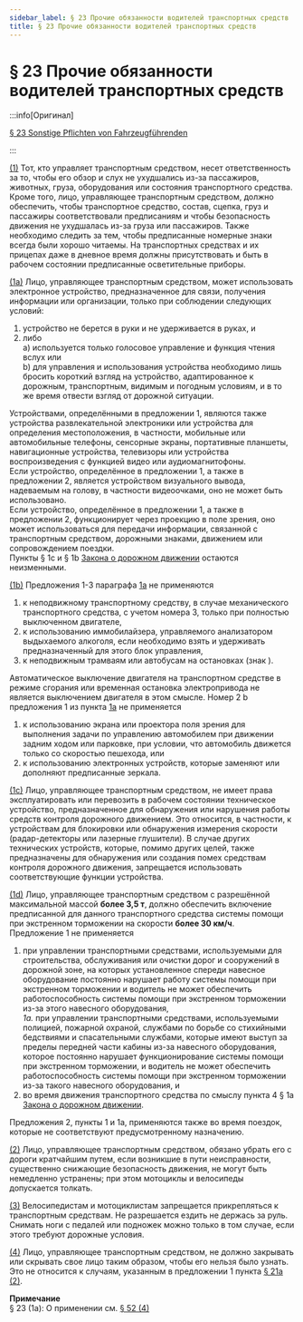 ```yaml
---
sidebar_label: § 23 Прочие обязанности водителей транспортных средств
title: § 23 Прочие обязанности водителей транспортных средств
---
```


<VerifiedTranslationIcon />

# § 23 Прочие обязанности водителей транспортных средств

:::info[Оригинал]

[§ 23 Sonstige Pflichten von Fahrzeugführenden](https://www.gesetze-im-internet.de/stvo_2013/__23.html)

:::


<span id="1">[(1)](#1)</span> Тот, кто управляет транспортным средством, несет ответственность за то, чтобы его обзор и
слух не ухудшались из-за пассажиров, животных, груза, оборудования или состояния транспортного
средства. Кроме того, лицо, управляющее транспортным средством,
должно обеспечить, чтобы транспортное средство, состав, сцепка, груз и пассажиры соответствовали
предписаниям и чтобы безопасность движения не ухудшалась из-за груза или пассажиров. Также
необходимо следить за тем, чтобы предписанные номерные знаки всегда были хорошо читаемы. На транспортных средствах и их прицепах
даже в дневное время должны присутствовать и быть в рабочем состоянии предписанные осветительные приборы.


<span id="1a">[(1a)](#1a)</span> Лицо, управляющее транспортным средством, может использовать электронное устройство,
предназначенное для связи, получения информации или организации, только при соблюдении следующих условий:
1. устройство не берется в руки и не удерживается в руках, и
2. либо  
  a) используется только голосовое управление и функция чтения вслух или  
  b) для управления и использования устройства необходимо лишь бросить короткий
взгляд на устройство, адаптированное к дорожным, транспортным, видимым и
погодным условиям, и в то же время отвести взгляд от дорожной ситуации.  

Устройствами, определёнными в предложении 1, являются также устройства развлекательной электроники или устройства
для определения местоположения, в частности, мобильные или автомобильные телефоны, сенсорные
экраны, портативные планшеты, навигационные устройства,
телевизоры или устройства воспроизведения с функцией видео или аудиомагнитофоны.  
Если устройство, определённое в предложении 1, а также в предложении 2, является устройством
визуального вывода, надеваемым на голову, в частности видеоочками, оно не может быть
использовано.  
Если устройство, определённое в предложении 1, а также в предложении 2,
функционирует через проекцию в поле зрения, оно может использоваться
для передачи информации, связанной с транспортным средством, дорожными знаками, движением или
сопровождением поездки.  
Пункты § 1c и § 1b [Закона о дорожном движении](https://www.gesetze-im-internet.de/stvg/BJNR004370909.html) остаются
неизменными.


<span id="1b">[(1b)](#1b)</span> Предложения 1-3 параграфа [1a](#1a) не применяются
1. к неподвижному транспортному средству, в случае механического транспортного средства, с учетом
номера 3, только при полностью выключенном двигателе,
2. к использованию иммобилайзера, управляемого анализатором выдыхаемого алкоголя, если необходимо 
взять и удерживать предназначенный для этого блок управления,
3. к неподвижным трамваям или автобусам на остановках (знак <TrafficSign sign="224" />).  

Автоматическое выключение двигателя на транспортном средстве в режиме сгорания или временная остановка
электропривода не является выключением двигателя в этом смысле. Номер 2 b предложения 1 из пункта [1a](#1a) не применяется
1. к использованию экрана или проектора поля зрения для выполнения задачи по управлению
автомобилем при движении задним ходом или парковке, при условии, что автомобиль движется
только со скоростью пешехода, или
2. к использованию электронных устройств, которые заменяют или дополняют предписанные зеркала.


<span id="1c">[(1c)](#1c)</span> Лицо, управляющее транспортным средством, не имеет права эксплуатировать или перевозить
в рабочем состоянии техническое устройство, предназначенное для обнаружения или нарушения работы
средств контроля дорожного движением. Это относится, в частности, к устройствам для
блокировки или обнаружения измерения скорости (радар-детекторы или
лазерные глушители). В случае других технических устройств, которые, помимо других
целей, также предназначены для обнаружения или создания помех средствам контроля дорожного движения, запрещается использовать соответствующие 
функции устройства.

<span id="1d">[(1d)](#1d)</span> Лицо, управляющее транспортным средством с разрешённой максимальной массой **более 3,5 т**, должно обеспечить включение предписанной для данного транспортного средства системы помощи при экстренном торможении на скорости **более 30 км/ч**.  
Предложение 1 не применяется  
1. при управлении транспортными средствами, используемыми для строительства, обслуживания или очистки дорог и сооружений в дорожной зоне, на которых установленное спереди навесное оборудование постоянно нарушает работу системы помощи при экстренном торможении и водитель не может обеспечить работоспособность системы помощи при экстренном торможении из-за этого навесного оборудования,  
*1a.* при управлении транспортными средствами, используемыми полицией, пожарной охраной, службами по борьбе со стихийными бедствиями и спасательными службами, которые имеют выступ за пределы передней части кабины из-за навесного оборудования, которое постоянно нарушает функционирование системы помощи при экстренном торможении, и водитель не может обеспечить работоспособность системы помощи при экстренном торможении из-за такого навесного оборудования, и  
2. во время движения транспортного средства по смыслу пункта 4 § 1a [Закона о дорожном движении](https://www.gesetze-im-internet.de/stvg/BJNR004370909.html).

Предложения 2, пункты 1 и 1a, применяются также во время поездок, которые не соответствуют предусмотренному назначению.

<span id="2">[(2)](#2)</span> Лицо, управляющее транспортным средством, обязано убрать его с дороги кратчайшим путем, если
возникшие в пути неисправности, существенно снижающие безопасность движения, не могут быть немедленно
устранены; при этом мотоциклы и велосипеды допускается толкать.


<span id="3">[(3)](#3)</span> Велосипедистам и мотоциклистам запрещается прикрепляться к транспортным средствам. Не
разрешается ездить не держась за руль. Снимать ноги с педалей или подножек можно только в том случае, если
этого требуют дорожные условия.


<span id="4">[(4)](#4)</span> Лицо, управляющее транспортным средством, не должно закрывать или скрывать свое лицо таким
образом, чтобы его нельзя было узнать.  
Это не относится к случаям, указанным в предложении 1 пункта [§ 21a (2)](/docs/general-traffic-rules/21a-safety-belts#2).

**Примечание**  
§ 23 (1a): О применении см. [§ 52 (4)](/docs/enforcement-penalties/transitional-provisions#4)

